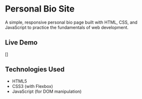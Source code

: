 # Personal Bio Site

A simple, responsive personal bio page built with HTML, CSS, and JavaScript to practice the fundamentals of web development.

## Live Demo

[]

## Technologies Used

- HTML5
- CSS3 (with Flexbox)
- JavaScript (for DOM manipulation)
